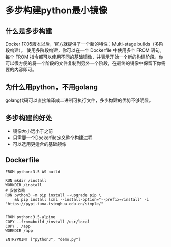 # 多步构建python最小镜像

## 什么是多步构建
Docker 17.05版本以后，官方就提供了一个新的特性：Multi-stage builds（多阶段构建）。 使用多阶段构建，你可以在一个 Dockerfile 中使用多个 FROM 语句。每个 FROM 指令都可以使用不同的基础镜像，并表示开始一个新的构建阶段。你可以很方便的将一个阶段的文件复制到另外一个阶段，在最终的镜像中保留下你需要的内容即可。

## 为什么用python，不用golang
golang代码可以直接编译成二进制可执行文件，多步构建的优势不够明显。

## 多步构建的好处
- 镜像大小远小于之前
- 只需要一个Dockerfile定义整个构建过程
- 可以选用更适合的基础镜像

## Dockerfile
```
FROM python:3.5 AS build

RUN mkdir /install
WORKDIR /install
# 安装依赖
RUN python3 -m pip install --upgrade pip \
    && pip install lxml --install-option="--prefix=/install" -i  "https://pypi.tuna.tsinghua.edu.cn/simple/" 


FROM python:3.5-alpine
COPY --from=build /install /usr/local
COPY . /app
WORKDIR /app

ENTRYPOINT ["python3", "demo.py"]
```